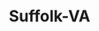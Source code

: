 ---
title: Suffolk-VA
slug: suffolk-va
f_state:
- cms/state/virginia.md
f_locations:
- cms/payday-loan/approved-cash-advance-4728.md
- cms/payday-loan/cash-express-llc-7504.md
- cms/payday-loan/check-into-cash-12509.md
- cms/payday-loan/check-into-cash-12559.md
- cms/payday-loan/check-smart-14039.md
- cms/payday-loan/crusader-cash-advance-15537.md
- cms/payday-loan/crusader-cash-advance-15549.md
- cms/payday-loan/friendly-check-cashing-18828.md
- cms/payday-loan/virginia-check-cashers-inc-28582.md
- cms/payday-loan/virginia-check-cashers-inc-28587.md
updated-on: '2024-05-30T13:41:28.615Z'
created-on: '2024-05-30T13:41:28.615Z'
published-on: '2024-05-30T13:54:32.469Z'
f_city: Suffolk
layout: '[city].html'
tags: city
---